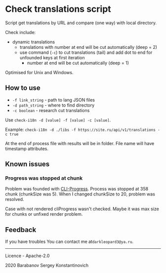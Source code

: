 # Check translations script

Script get translations by URL and compare (one way) with local directory.

Check include:
* dynamic translations
  * translations with number at end will be cut automatically (deep = 2)
  * use command (`-c`) to cut translations (tail) and add dot to end for unfounded keys at first iteration
    * number at end will be cut automatically (deep = 1)

Optimised for Unix and Windows.

## How to use

* `-f link_string` - path to lang JSON files
* `-d path_string` - where to find directory
* `-c boolean` - research cut translations

Use `check-i18n -d [value] -f [value] -c [value]`.

Example: `check-i18n -d ./libs -f https://site.ru/api/v1/translations -c true`

At the end of process file with results will be in folder.
File name will have timestamp attributes.

## Known issues

### Progress was stopped at chunk
Problem was founded with [CLI-Progress](https://www.npmjs.com/package/cli-progress#options-1). 
Process was stopped at 358 chunk (chunkSize was 5).
When I changed chunkSize to 20, problem was resolved.

Case with not rendered cliProgress wasn't checked.
Maybe it was max size for chunks or unfixed render problem.

## Feedback

If you have troubles You can contact me at`darkleopard3@ya.ru`.

---

Licence - Apache-2.0

2020 Barabanov Sergey Konstantinovich 
